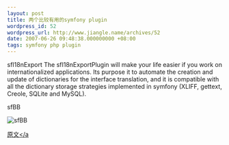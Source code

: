 ```yaml
---
layout: post
title: 两个比较有用的symfony plugin
wordpress_id: 52
wordpress_url: http://www.jiangle.name/archives/52
date: 2007-06-26 09:48:38.000000000 +08:00
tags: symfony php plugin
---
```

sfI18nExport
The sfI18nExportPlugin will make your life easier if you work on internationalized applications. Its purpose it to automate the creation and update of dictionaries for the interface translation, and it is compatible with all the dictionary storage strategies implemented in symfony (XLIFF, gettext, Creole, SQLite and MySQL).

sfBB

<img src='http://i.jiangle.name/wp-content/uploads/2007/06/sfbb_1.gif' alt='sfBB' />

<a href="http://www.symfony-project.com/weblog/2007/06/25/sfbbplugin-and-sfi18nexportplugin.html">原文</a